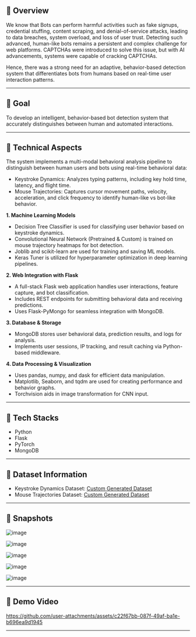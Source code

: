 
## 📌 Overview

We know that Bots can perform harmful activities such as fake signups, credential stuffing, content scraping, and denial-of-service attacks, leading to data breaches, system overload, and loss of user
trust. 
Detecting such advanced, human-like bots remains a persistent and complex challenge for web platforms.
CAPTCHAs were introduced to solve this issue, but with AI advancements, systems were capable of cracking CAPTCHAs. 

Hence, there was a strong need for an adaptive, behavior-based detection system that differentiates
bots from humans based on real-time user interaction patterns.

--- 

## 📌 Goal
To develop an intelligent, behavior-based bot detection system that accurately distinguishes between human and automated interactions.

---

## 📌 Technical Aspects
The system implements a multi-modal behavioral analysis pipeline to distinguish between human users and bots using real-time behavioral data:
- Keystroke Dynamics: Analyzes typing patterns, including key hold time, latency, and flight time.
- Mouse Trajectories: Captures cursor movement paths, velocity, acceleration, and click frequency to identify human-like vs bot-like behavior.

**1. Machine Learning Models**
- Decision Tree Classifier is used for classifying user behavior based on keystroke dynamics.
- Convolutional Neural Network (Pretrained & Custom) is trained on mouse trajectory heatmaps for bot detection.
- Joblib and scikit-learn are used for training and saving ML models.
- Keras Tuner is utilized for hyperparameter optimization in deep learning pipelines.

**2. Web Integration with Flask**
- A full-stack Flask web application handles user interactions, feature capture, and bot classification.
- Includes REST endpoints for submitting behavioral data and receiving predictions.
- Uses Flask-PyMongo for seamless integration with MongoDB.

**3. Database & Storage**
- MongoDB stores user behavioral data, prediction results, and logs for analysis.
- Implements user sessions, IP tracking, and result caching via Python-based middleware.

**4. Data Processing & Visualization**
- Uses pandas, numpy, and dask for efficient data manipulation.
- Matplotlib, Seaborn, and tqdm are used for creating performance and behavior graphs.
- Torchvision aids in image transformation for CNN input.

---


## 📌 Tech Stacks
-  Python
-  Flask
-  PyTorch
-  MongoDB 

---


## 📌 Dataset Information
 - Keystroke Dynamics Dataset: <a href="https://huggingface.co/datasets/dishamodi/Keystroke_Processed">Custom Generated Dataset</a>
 - Mouse Trajectories Dataset: <a href="https://huggingface.co/datasets/dishamodi/Keystroke_Processed">Custom Generated Dataset</a>

---

## 📌 Snapshots

![image](https://github.com/user-attachments/assets/ee5cfadc-9be3-4684-9a4b-7352ce50f8d9)

![image](https://github.com/user-attachments/assets/4168bb53-467d-486b-b03a-0b3beeb4c589)

![image](https://github.com/user-attachments/assets/4768b425-35bc-4b4d-a942-01b77b116412)

![image](https://github.com/user-attachments/assets/6e14c420-e23c-4237-8964-8a12aed98535)

![image](https://github.com/user-attachments/assets/db5bde0f-b82f-4e71-9790-03642dfcbf42)

---


## 📌 Demo Video



https://github.com/user-attachments/assets/c22f67bb-087f-49af-ba1e-b696ea9d1945



---
